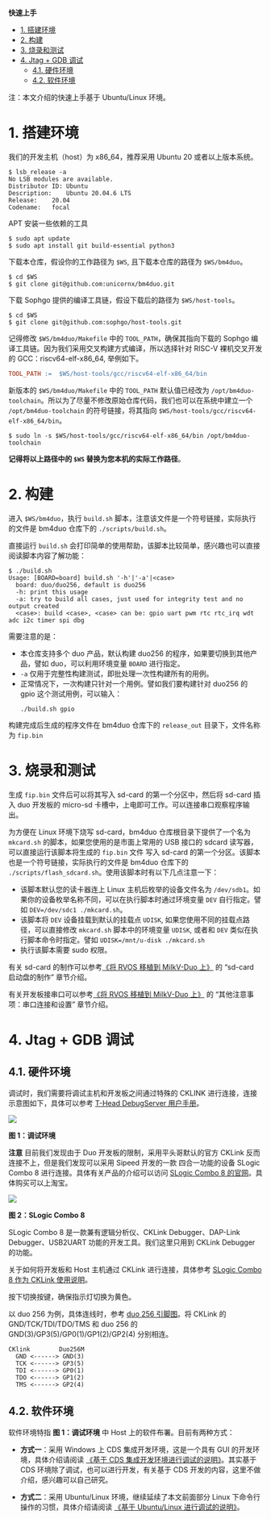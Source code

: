 **快速上手**

<!-- TOC -->

- [1. 搭建环境](#1-搭建环境)
- [2. 构建](#2-构建)
- [3. 烧录和测试](#3-烧录和测试)
- [4. Jtag + GDB 调试](#4-jtag--gdb-调试)
	- [4.1. 硬件环境](#41-硬件环境)
	- [4.2. 软件环境](#42-软件环境)

<!-- /TOC -->

注：本文介绍的快速上手基于 Ubuntu/Linux 环境。

# 1. 搭建环境

我们的开发主机（host）为 x86_64，推荐采用 Ubuntu 20 或者以上版本系统。

```shell
$ lsb_release -a
No LSB modules are available.
Distributor ID:	Ubuntu
Description:	Ubuntu 20.04.6 LTS
Release:	20.04
Codename:	focal
```

APT 安装一些依赖的工具
```shell
$ sudo apt update
$ sudo apt install git build-essential python3
```

下载本仓库，假设你的工作路径为 `$WS`, 且下载本仓库的路径为 `$WS/bm4duo`。

```shell
$ cd $WS
$ git clone git@github.com:unicornx/bm4duo.git
```

下载 Sophgo 提供的编译工具链，假设下载后的路径为 `$WS/host-tools`。

```shell
$ cd $WS
$ git clone git@github.com:sophgo/host-tools.git
```

记得修改 `$WS/bm4duo/Makefile` 中的 `TOOL_PATH`，确保其指向下载的 Sophgo 编译工具链。因为我们采用交叉构建方式编译，所以选择针对 RISC-V 裸机交叉开发的 GCC：riscv64-elf-x86_64, 举例如下。

```makefile
TOOL_PATH :=  $WS/host-tools/gcc/riscv64-elf-x86_64/bin
```

新版本的 `$WS/bm4duo/Makefile` 中的 `TOOL_PATH` 默认值已经改为 `/opt/bm4duo-toolchain`。所以为了尽量不修改原始仓库代码，我们也可以在系统中建立一个 `/opt/bm4duo-toolchain` 的符号链接，将其指向 `$WS/host-tools/gcc/riscv64-elf-x86_64/bin`。

```shell
$ sudo ln -s $WS/host-tools/gcc/riscv64-elf-x86_64/bin /opt/bm4duo-toolchain
```

**记得将以上路径中的 `$WS` 替换为您本机的实际工作路径**。

# 2. 构建

进入 `$WS/bm4duo`，执行 `build.sh` 脚本，注意该文件是一个符号链接，实际执行的文件是 bm4duo 仓库下的 `./scripts/build.sh`。

直接运行 `build.sh` 会打印简单的使用帮助，该脚本比较简单，感兴趣也可以直接阅读脚本内容了解功能：

```shell
$ ./build.sh 
Usage: [BOARD=board] build.sh '-h'|'-a'|<case>
  board: duo/duo256, default is duo256
  -h: print this usage
  -a: try to build all cases, just used for integrity test and no output created
  <case>: build <case>, <case> can be: gpio uart pwm rtc rtc_irq wdt adc i2c timer spi dbg
```

需要注意的是：

- 本仓库支持多个 duo 产品，默认构建 duo256 的程序，如果要切换到其他产品，譬如 duo，可以利用环境变量 `BOARD` 进行指定。
- `-a` 仅用于完整性构建测试，即批处理一次性构建所有的用例。
- 正常情况下，一次构建只针对一个用例。譬如我们要构建针对 duo256 的 gpio 这个测试用例，可以输入：
  ```shell
  ./build.sh gpio
  ```

构建完成后生成的程序文件在 bm4duo 仓库下的 `release_out` 目录下，文件名称为 `fip.bin`

# 3. 烧录和测试

生成 `fip.bin` 文件后可以将其写入 sd-card 的第一个分区中，然后将 sd-card 插入 duo 开发板的 micro-sd 卡槽中，上电即可工作。可以连接串口观察程序输出。

为方便在 Linux 环境下烧写 sd-card，bm4duo 仓库根目录下提供了一个名为 `mkcard.sh` 的脚本，如果您使用的是市面上常用的 USB 接口的 sdcard 读写器，可以直接运行该脚本将生成的 `fip.bin` 文件 写入 sd-card 的第一个分区。该脚本也是一个符号链接，实际执行的文件是 bm4duo 仓库下的 `./scripts/flash_sdcard.sh`。使用该脚本时有以下几点注意一下：

- 该脚本默认您的读卡器连上 Linux 主机后枚举的设备文件名为 `/dev/sdb1`。如果你的设备枚举名称不同，可以在执行脚本时通过环境变量 `DEV` 自行指定。譬如 `DEV=/dev/sdc1 ./mkcard.sh`。
- 该脚本将 `DEV` 设备挂载到默认的挂载点 `UDISK`, 如果您使用不同的挂载点路径，可以直接修改 `mkcard.sh` 脚本中的环境变量 `UDISK`, 或者和 `DEV` 类似在执行脚本命令时指定。譬如 `UDISK=/mnt/u-disk ./mkcard.sh`
- 执行该脚本需要 sudo 权限。

有关 sd-card 的制作可以参考[《将 RVOS 移植到 MilkV-Duo 上》][1] 的 “sd-card 启动盘的制作” 章节介绍。

有关开发板接串口可以参考[《将 RVOS 移植到 MilkV-Duo 上》][1] 的 “其他注意事项：串口连接和设置” 章节介绍。

# 4. Jtag + GDB 调试

## 4.1. 硬件环境

调试时，我们需要将调试主机和开发板之间通过特殊的 CKLINK 进行连接，连接示意图如下，具体可以参考 [T-Head DebugServer 用户手册][2]。

![](./diagrams/Debug-Env.png)

**图 1：调试环境**

**注意** 目前我们发现由于 Duo 开发板的限制，采用平头哥默认的官方 CKLink 反而连接不上，但是我们发现可以采用 Sipeed 开发的一款 四合一功能的设备 SLogic Combo 8 进行连接。具体有关产品的介绍可以访问 [SLogic Combo 8 的官网][3]。具体购买可以上淘宝。

![](./diagrams/SLogic-Combo-8.png)

**图 2：SLogic Combo 8**

SLogic Combo 8 是一款兼有逻辑分析仪、CKLink Debugger、DAP-Link Debugger、USB2UART 功能的开发工具。我们这里只用到 CKLink Debugger 的功能。

关于如何将开发板和 Host 主机通过 CKLink 进行连接，具体参考 [SLogic Combo 8 作为 CKLink 使用说明][4]。

按下切换按键，确保指示灯切换为黄色。

以 duo 256 为例，具体连线时，参考 [duo 256 引脚图][5]。将 CKLink 的 GND/TCK/TDI/TDO/TMS 和 duo 256 的 GND(3)/GP3(5)/GP0(1)/GP1(2)/GP2(4) 分别相连。

```
CKlink        Duo256M
  GND <------> GND(3)
  TCK <------> GP3(5)
  TDI <------> GP0(1)
  TDO <------> GP1(2)
  TMS <------> GP2(4)
```

## 4.2. 软件环境

软件环境特指 **图 1：调试环境** 中 Host 上的软件布署。目前有两种方式：

- **方式一**：采用 Windows 上 CDS 集成开发环境，这是一个具有 GUI 的开发环境，具体介绍请阅读 [《基于 CDS 集成开发环境进行调试的说明》](./develop-windows.md)。其实基于 CDS 环境除了调试，也可以进行开发，有关基于 CDS 开发的内容，这里不做介绍，感兴趣可以自己研究。

- **方式二**：采用 Ubuntu/Linux 环境，继续延续了本文前面部分 Linux 下命令行操作的习惯，具体介绍请阅读 [《基于 Ubuntu/Linux 进行调试的说明》](./develop-linux.md)。


[1]:https://zhuanlan.zhihu.com/p/691697875
[2]:https://www.xrvm.cn/document?temp=introduction-2&slug=t-head-debug-server-user-manual
[3]:https://wiki.sipeed.com/hardware/zh/logic_analyzer/combo8/index.html
[4]:https://wiki.sipeed.com/hardware/zh/logic_analyzer/combo8/use_cklink_function.html
[5]:https://milkv.io/docs/duo/getting-started/duo256m#gpio-pinout
[6]:https://blog.csdn.net/winter99/article/details/117464598

